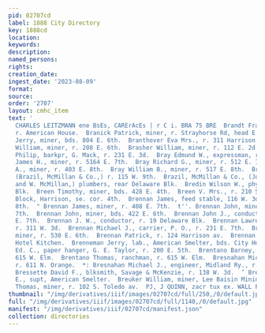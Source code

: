 ```yaml
---
pid: 02707cd
label: 1888 City Directory
key: 1888cd
location: 
keywords: 
description: 
named_persons: 
rights: 
creation_date: 
ingest_date: '2023-08-09'
format: 
source: 
order: '2707'
layout: cmhc_item
text: '                                                                                            F
  CHARLES LEITZMANN ene BsEs, CARErAcEs | r C i. BRA 75 BRE  Brandt Frank, waiter,
  r. American House.  Branick Patrick, miner, r. Strayhorse Rd, head E. 5th.  Brannen
  Jerry, miner, bds. 804 E. 6th.  Branthover Eva Mrs., r. 311 Harrison av.  Brashaw
  William, miner, r. 208 E. 6th.  Brasher William, miner, r. 112 E. 2d.  Brautigam
  Philip, barkpr, G. Mack, r. 231 E. 3d.  Bray Edmund W., expressman, r. 412 W. 3d.  Bray
  James H., miner, r. 5164 E. 7th.  Bray Richard G., miner, r. 512 E. 7th.  Bray William
  A., miner, r. 403 E. 8th.  Bray William B., miner, r. 517 E. 8th.  Brazil John R.,
  (Brazil, McMillan & Co.,) r. 115 W. 9th.  Brazil, McMillan & Co., (John R. Brazil
  and W. McMillan,) plumbers, rear Delaware Blk.  Bredin Wilson W., physician, 3 Boston
  Blk.  Breen Timothy, miner, bds. 428 E. 4th.  Breen V. Mrs., r. 210 S. Pine.  Breene
  Block, Harrison, se. cor. 4th.  Brennan James, feed stable, 116 W. 3d, r. 207 E.
  8th.  " Brennan James, miner, r. 408 E. 7th.  t''. Brennan John, miner, r. 408 E.
  7th.  Brennan John, miner, bds. 422 E. 6th.  Brennan John J., conductor, r. 329
  E. 7th.  Brennan J. W., conductor, r. 19 Delaware Blk.  Brennan Lawrence J., mining,
  r. 311 W. 3d.  Brennan Michael J., carrier, P. O., r. 231 E. 7th.  Brennan Patrick,
  miner, r. 530 E. 6th.  Brennan Patrick, r. 124 Harrison av.  Brennan Thomas, barkpr,
  Hotel Kitchen.  Brenneman Jerry, lab., American Smelter, bds. City Hotel.  Brenner
  Ed. C., paper hanger, G. E. Taylor, r. 200 E. 5th.  Brentano Barney, ranchman, r.
  615 W. Elm.  Brentano Thomas, ranchman, r. 615 W. Elm.  Bresnahan Michael, miner,
  r. 611 N. Orange.  *: Bresnahan Michael J., engineer, Midland Ry., r. 119 W. 4th.  %
  Bressette David F., blksmith, Savage & McKenzie, r. 138 W. 3d.  ’ Bretherton Sidmey
  E., supt, American Smelter.  Breuker William, miner, Lee Baisin Mining Co.  ‘; Brew
  Thomas, miner, r. 102 S. Toledo av.  PJ, J QUINN, zacr tux ex. WALL PAPER '
thumbnail: "/img/derivatives/iiif/images/02707cd/full/250,/0/default.jpg"
full: "/img/derivatives/iiif/images/02707cd/full/1140,/0/default.jpg"
manifest: "/img/derivatives/iiif/02707cd/manifest.json"
collection: directories
---
```

